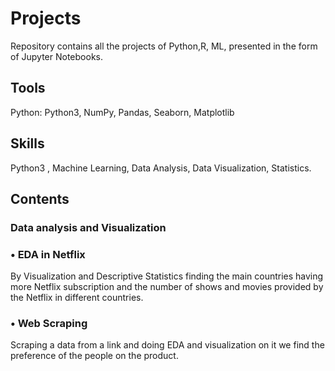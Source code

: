 # Projects
Repository contains all the projects of Python,R, ML, presented in the form of Jupyter Notebooks.

## Tools
Python: Python3, NumPy, Pandas, Seaborn, Matplotlib

## Skills
Python3 , Machine Learning, Data Analysis, Data Visualization, Statistics.
       
## Contents
### Data analysis and Visualization

### •	EDA in Netflix

   By Visualization and Descriptive Statistics finding the main countries having more  Netflix subscription and the number of shows and movies provided by the Netflix in different countries.

### •	Web Scraping

   Scraping a data from a link and doing EDA and visualization on it we find the preference of the people on the product.


                    
             
               
                    
